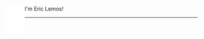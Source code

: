 <!-- <h1 align="center" style="display:none;"></h1> -->

<div height="75em">
  <img align="left" src="icon-light.svg?raw=true" height="75em" />
  <p>I'm Eric Lemos!</p>
</div>

----

